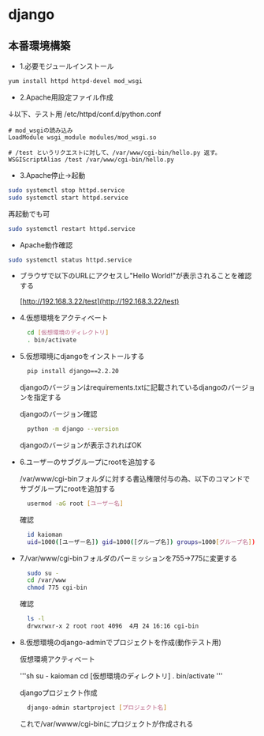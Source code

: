 # django

## 本番環境構築

* 1.必要モジュールインストール

```bash
yum install httpd httpd-devel mod_wsgi
```

* 2.Apache用設定ファイル作成

↓以下、テスト用 /etc/httpd/conf.d/python.conf

```text
# mod_wsgiの読み込み
LoadModule wsgi_module modules/mod_wsgi.so

# /test というリクエストに対して、/var/www/cgi-bin/hello.py 返す。
WSGIScriptAlias /test /var/www/cgi-bin/hello.py
```

* 3.Apache停止→起動

```bash
sudo systemctl stop httpd.service
sudo systemctl start httpd.service
```

再起動でも可

```bash
sudo systemctl restart httpd.service
```

* Apache動作確認

```bash
sudo systemctl status httpd.service
```

* ブラウザで以下のURLにアクセスし"Hello World!"が表示されることを確認する

  [http://192.168.3.22/test](http://192.168.3.22/test)

* 4.仮想環境をアクティベート

  ```bash
    cd [仮想環境のディレクトリ]
    . bin/activate
  ```

* 5.仮想環境にdjangoをインストールする

  ```bash
    pip install django==2.2.20
  ```

  djangoのバージョンはrequirements.txtに記載されているdjangoのバージョンを指定する

  djangoのバージョン確認

  ```bash
    python -m django --version
  ```

  djangoのバージョンが表示されればOK

* 6.ユーザーのサブグループにrootを追加する

  /var/www/cgi-binフォルダに対する書込権限付与の為、以下のコマンドでサブグループにrootを追加する

  ```bash
    usermod -aG root [ユーザー名]
  ```

  確認

  ```bash
    id kaioman
    uid=1000([ユーザー名]) gid=1000([グループ名]) groups=1000[グループ名]),0(root),1001([グループ名])
  ```

* 7./var/www/cgi-binフォルダのパーミッションを755→775に変更する

  ```bash
    sudo su -
    cd /var/www
    chmod 775 cgi-bin
  ```

  確認

  ```bash
    ls -l
    drwxrwxr-x 2 root root 4096  4月 24 16:16 cgi-bin
  ```

* 8.仮想環境のdjango-adminでプロジェクトを作成\(動作テスト用\)

  仮想環境アクティベート

  '''sh su - kaioman cd \[仮想環境のディレクトリ\] . bin/activate '''

  djangoプロジェクト作成

  ```bash
    django-admin startproject [プロジェクト名]
  ```

  これで/var/wwww/cgi-binにプロジェクトが作成される
